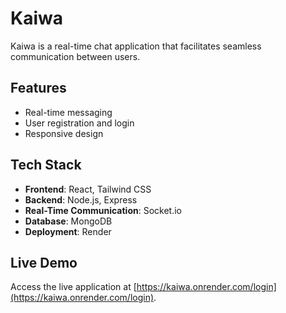 # Kaiwa

Kaiwa is a real-time chat application that facilitates seamless communication between users.

## Features

- Real-time messaging
- User registration and login
- Responsive design

## Tech Stack

- **Frontend**: React, Tailwind CSS
- **Backend**: Node.js, Express
- **Real-Time Communication**: Socket.io
- **Database**: MongoDB
- **Deployment**: Render

## Live Demo

Access the live application at [https://kaiwa.onrender.com/login](https://kaiwa.onrender.com/login).



